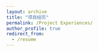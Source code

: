 ```yaml
---
layout: archive
title: "项目经历"
permalink: /Project Experiences/
author_profile: true
redirect_from:
  - /resume
---
```

